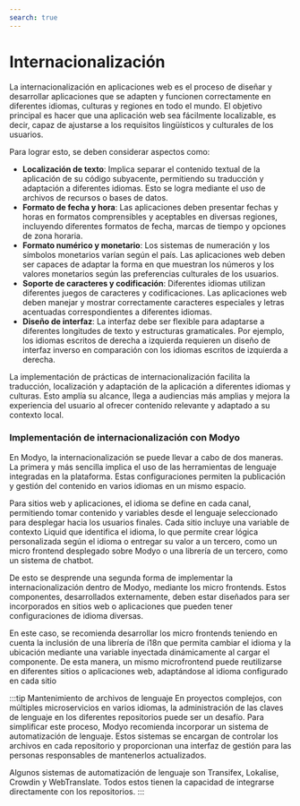 ```yaml
---
search: true
---
```


# Internacionalización

La internacionalización en aplicaciones web es el proceso de diseñar y desarrollar aplicaciones que se adapten y funcionen correctamente en diferentes idiomas, culturas y regiones en todo el mundo. El objetivo principal es hacer que una aplicación web sea fácilmente localizable, es decir, capaz de ajustarse a los requisitos lingüísticos y culturales de los usuarios.

Para lograr esto, se deben considerar aspectos como:

- **Localización de texto**: Implica separar el contenido textual de la aplicación de su código subyacente, permitiendo su traducción y adaptación a diferentes idiomas. Esto se logra mediante el uso de archivos de recursos o bases de datos.
- **Formato de fecha y hora**: Las aplicaciones deben presentar fechas y horas en formatos comprensibles y aceptables en diversas regiones, incluyendo diferentes formatos de fecha, marcas de tiempo y opciones de zona horaria.
- **Formato numérico y monetario**: Los sistemas de numeración y los símbolos monetarios varían según el país. Las aplicaciones web deben ser capaces de adaptar la forma en que muestran los números y los valores monetarios según las preferencias culturales de los usuarios.
- **Soporte de caracteres y codificación**: Diferentes idiomas utilizan diferentes juegos de caracteres y codificaciones. Las aplicaciones web deben manejar y mostrar correctamente caracteres especiales y letras acentuadas correspondientes a diferentes idiomas.
- **Diseño de interfaz**: La interfaz debe ser flexible para adaptarse a diferentes longitudes de texto y estructuras gramaticales. Por ejemplo, los idiomas escritos de derecha a izquierda requieren un diseño de interfaz inverso en comparación con los idiomas escritos de izquierda a derecha.

La implementación de prácticas de internacionalización facilita la traducción, localización y adaptación de la aplicación a diferentes idiomas y culturas. Esto amplía su alcance, llega a audiencias más amplias y mejora la experiencia del usuario al ofrecer contenido relevante y adaptado a su contexto local.

### Implementación de internacionalización con Modyo

En Modyo, la internacionalización se puede llevar a cabo de dos maneras. La primera y más sencilla implica el uso de las herramientas de lenguaje integradas en la plataforma. Estas configuraciones permiten la publicación y gestión del contenido en varios idiomas en un mismo espacio.

Para sitios web y aplicaciones, el idioma se define en cada canal, permitiendo tomar contenido y variables desde el lenguaje seleccionado para desplegar hacia los usuarios finales. Cada sitio incluye una variable de contexto Liquid que identifica el idioma, lo que permite crear lógica personalizada según el idioma o entregar su valor a un tercero, como un micro frontend desplegado sobre Modyo o una librería de un tercero, como un sistema de chatbot.

De esto se desprende una segunda forma de implementar la internacionalización dentro de Modyo, mediante los micro frontends. Estos componentes, desarrollados externamente, deben estar diseñados para ser incorporados en sitios web o aplicaciones que pueden tener configuraciones de idioma diversas.

En este caso, se recomienda desarrollar los micro frontends teniendo en cuenta la inclusión de una librería de i18n que permita cambiar el idioma y la ubicación mediante una variable inyectada dinámicamente al cargar el componente. De esta manera, un mismo microfrontend puede reutilizarse en diferentes sitios o aplicaciones web, adaptándose al idioma configurado en cada sitio


:::tip Mantenimiento de archivos de lenguaje
En proyectos complejos, con múltiples microservicios en varios idiomas, la administración de las claves de lenguaje en los diferentes repositorios puede ser un desafío. Para simplificar este proceso, Modyo recomienda incorporar un sistema de automatización de lenguaje. Estos sistemas se encargan de controlar los archivos en cada repositorio y proporcionan una interfaz de gestión para las personas responsables de mantenerlos actualizados.

Algunos sistemas de automatización de lenguaje son Transifex, Lokalise, Crowdin y WebTranslate. Todos estos tienen la capacidad de integrarse directamente con los repositorios.
:::
